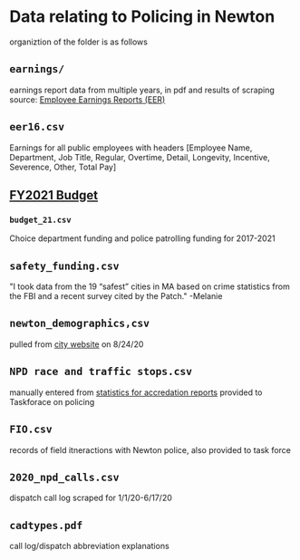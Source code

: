 # Data relating to Policing in Newton
organiztion of the folder is as follows

## `earnings/`
earnings report data from multiple years, in pdf and results of scraping
source: [Employee Earnings Reports (EER)](http://www.newtonma.gov/gov/comptroller/trend.asp)
## `eer16.csv`
Earnings for all public employees with headers [Employee Name, Department, Job Title, Regular, Overtime, Detail, Longevity, Incentive, Severence, Other, Total Pay]

## [FY2021 Budget](http://www.newtonma.gov/gov/comptroller/budget/2021_budget.asp)
### `budget_21.csv`
Choice department funding and police patrolling funding for 2017-2021

## `safety_funding.csv`
"I took data from the 19 “safest” cities in MA based on crime statistics from the FBI and a recent survey cited by the Patch." -Melanie

## `newton_demographics,csv`
pulled from [city website](http://www.newtonma.gov/gov/planning/demog/default.asp) on 8/24/20

## `NPD race and traffic stops.csv` 
manually entered from [statistics for accredation reports](http://www.newtonma.gov/civicax/filebank/documents/104970) provided to Taskforace on policing

## `FIO.csv`
records of field itneractions with Newton police, also provided to task force

## `2020_npd_calls.csv`
dispatch call log scraped for 1/1/20-6/17/20

## `cadtypes.pdf`
call log/dispatch abbreviation explanations
